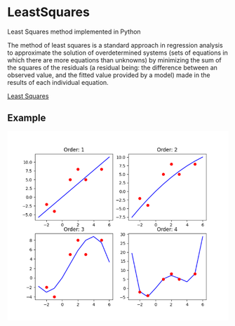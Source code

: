 # LeastSquares
Least Squares method implemented in Python

The method of least squares is a standard approach in regression analysis to approximate the solution of overdetermined systems (sets of equations in which there are more equations than unknowns) by minimizing the sum of the squares of the residuals (a residual being: the difference between an observed value, and the fitted value provided by a model) made in the results of each individual equation.

[Least Squares](https://en.wikipedia.org/wiki/Least_squares)

## Example
![alt text](https://github.com/MorcilloSanz/LeastSquares/blob/main/img/img.png)
